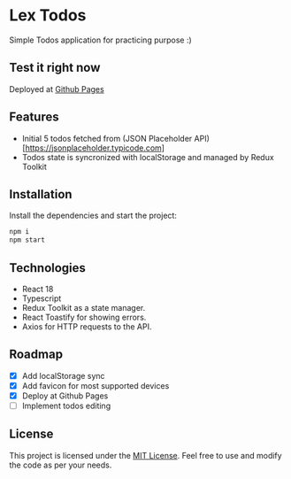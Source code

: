 # Lex Todos

Simple Todos application for practicing purpose :)

## Test it right now

Deployed at [Github Pages](https://lexeor.github.io/lex-todos/)

## Features

- Initial 5 todos fetched from (JSON Placeholder API)[https://jsonplaceholder.typicode.com]
- Todos state is syncronized with localStorage and managed by Redux Toolkit

## Installation

Install the dependencies and start the project:

```sh
npm i
npm start
```

## Technologies

- React 18
- Typescript
- Redux Toolkit as a state manager.
- React Toastify for showing errors.
- Axios for HTTP requests to the API.

## Roadmap

- [x] Add localStorage sync
- [x] Add favicon for most supported devices
- [x] Deploy at Github Pages
- [ ] Implement todos editing

## License

This project is licensed under the [MIT License](https://opensource.org/license/mit/). Feel free to use and modify the code as per your needs.

